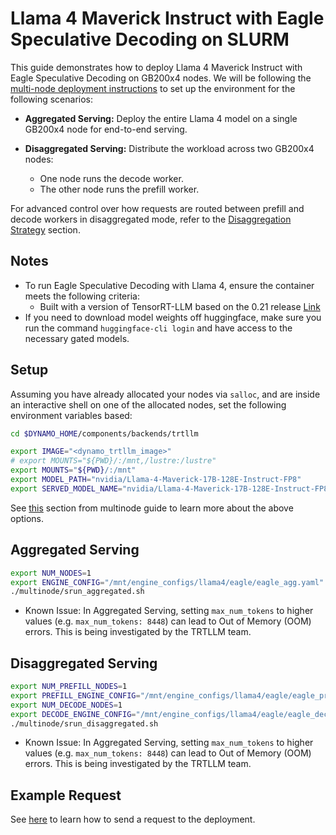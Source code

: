 <!--
SPDX-FileCopyrightText: Copyright (c) 2025 NVIDIA CORPORATION & AFFILIATES. All rights reserved.
SPDX-License-Identifier: Apache-2.0

Licensed under the Apache License, Version 2.0 (the "License");
you may not use this file except in compliance with the License.
You may obtain a copy of the License at

http://www.apache.org/licenses/LICENSE-2.0

Unless required by applicable law or agreed to in writing, software
distributed under the License is distributed on an "AS IS" BASIS,
WITHOUT WARRANTIES OR CONDITIONS OF ANY KIND, either express or implied.
See the License for the specific language governing permissions and
limitations under the License.
-->

# Llama 4 Maverick Instruct with Eagle Speculative Decoding on SLURM

This guide demonstrates how to deploy Llama 4 Maverick Instruct with Eagle Speculative Decoding on GB200x4 nodes. We will be following the [multi-node deployment instructions](./multinode/multinode-examples.md) to set up the environment for the following scenarios:

- **Aggregated Serving:**
  Deploy the entire Llama 4 model on a single GB200x4 node for end-to-end serving.

- **Disaggregated Serving:**
  Distribute the workload across two GB200x4 nodes:
    - One node runs the decode worker.
    - The other node runs the prefill worker.

For advanced control over how requests are routed between prefill and decode workers in disaggregated mode, refer to the [Disaggregation Strategy](./README.md#disaggregation-strategy) section.

## Notes
* To run Eagle Speculative Decoding with Llama 4, ensure the container meets the following criteria:
  * Built with a version of TensorRT-LLM based on the 0.21 release [Link](https://github.com/NVIDIA/TensorRT-LLM/tree/release/0.21)
* If you need to download model weights off huggingface, make sure you run the command `huggingface-cli login` and have access to the necessary gated models.


## Setup

Assuming you have already allocated your nodes via `salloc`, and are
inside an interactive shell on one of the allocated nodes, set the
following environment variables based:

```bash
cd $DYNAMO_HOME/components/backends/trtllm

export IMAGE="<dynamo_trtllm_image>"
# export MOUNTS="${PWD}/:/mnt,/lustre:/lustre"
export MOUNTS="${PWD}/:/mnt"
export MODEL_PATH="nvidia/Llama-4-Maverick-17B-128E-Instruct-FP8"
export SERVED_MODEL_NAME="nvidia/Llama-4-Maverick-17B-128E-Instruct-FP8"
```

See [this](./multinode/multinode-examples.md#setup) section from multinode guide to learn more about the above options.


## Aggregated Serving
```bash
export NUM_NODES=1
export ENGINE_CONFIG="/mnt/engine_configs/llama4/eagle/eagle_agg.yaml"
./multinode/srun_aggregated.sh
```
* Known Issue: In Aggregated Serving, setting `max_num_tokens` to higher values (e.g. `max_num_tokens: 8448`) can lead to Out of Memory (OOM) errors. This is being investigated by the TRTLLM team.

## Disaggregated Serving

```bash
export NUM_PREFILL_NODES=1
export PREFILL_ENGINE_CONFIG="/mnt/engine_configs/llama4/eagle/eagle_prefill.yaml"
export NUM_DECODE_NODES=1
export DECODE_ENGINE_CONFIG="/mnt/engine_configs/llama4/eagle/eagle_decode.yaml"
./multinode/srun_disaggregated.sh
```
* Known Issue: In Aggregated Serving, setting `max_num_tokens` to higher values (e.g. `max_num_tokens: 8448`) can lead to Out of Memory (OOM) errors. This is being investigated by the TRTLLM team.


## Example Request

See [here](./multinode/multinode-examples.md#example-request) to learn how to send a request to the deployment.

